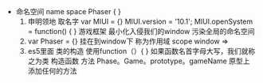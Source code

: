 - 命名空间 name space
    Phaser { }  
    1. 申明领地
    取名字  var MIUI = {}
    MIUI.version = '10.1';
    MIUI.openSystem = function() {  }
    游戏框架 最小化入侵我们的window 
    污染全局的命名空间
    2. var Phaser = {} 挂在到window下  称为作用域 scope
    window => 
    3. es5里面 类的构造 使用function（）{ }
    如果函数名首字母大写，我们就称之为类   构造函数 
    方法 Phase。Game。prototype。gameName   原型上添加任何的方法
    